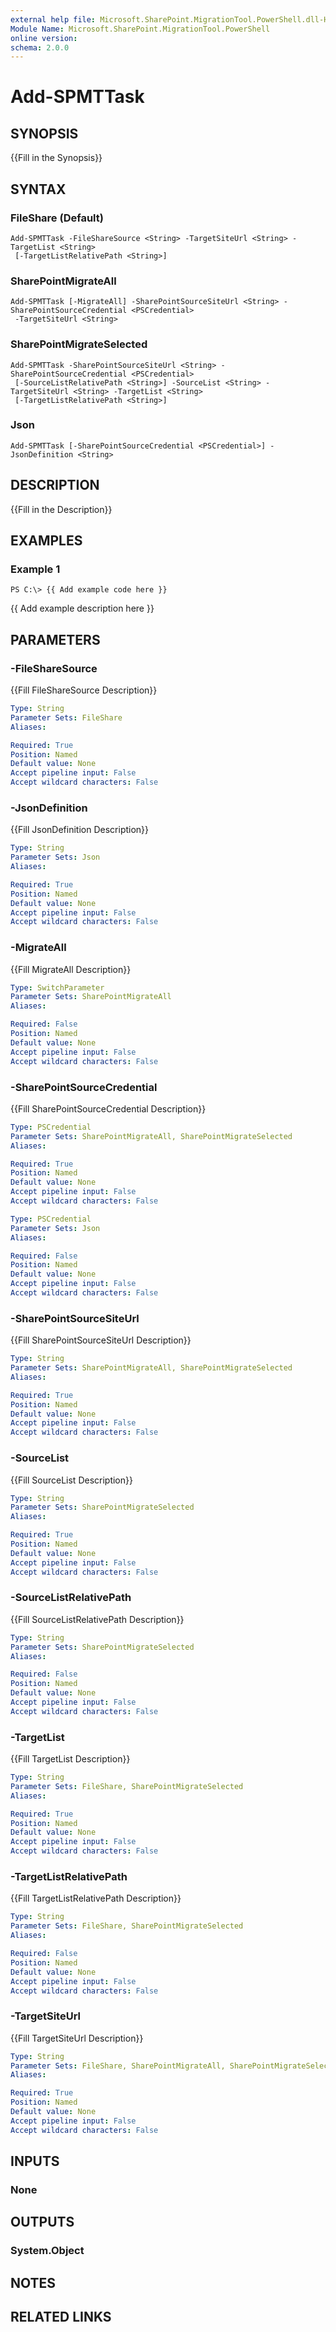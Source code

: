 ```yaml
---
external help file: Microsoft.SharePoint.MigrationTool.PowerShell.dll-Help.xml
Module Name: Microsoft.SharePoint.MigrationTool.PowerShell
online version: 
schema: 2.0.0
---
```


# Add-SPMTTask

## SYNOPSIS
{{Fill in the Synopsis}}

## SYNTAX

### FileShare (Default)
```
Add-SPMTTask -FileShareSource <String> -TargetSiteUrl <String> -TargetList <String>
 [-TargetListRelativePath <String>]
```

### SharePointMigrateAll
```
Add-SPMTTask [-MigrateAll] -SharePointSourceSiteUrl <String> -SharePointSourceCredential <PSCredential>
 -TargetSiteUrl <String>
```

### SharePointMigrateSelected
```
Add-SPMTTask -SharePointSourceSiteUrl <String> -SharePointSourceCredential <PSCredential>
 [-SourceListRelativePath <String>] -SourceList <String> -TargetSiteUrl <String> -TargetList <String>
 [-TargetListRelativePath <String>]
```

### Json
```
Add-SPMTTask [-SharePointSourceCredential <PSCredential>] -JsonDefinition <String>
```

## DESCRIPTION
{{Fill in the Description}}

## EXAMPLES

### Example 1
```
PS C:\> {{ Add example code here }}
```

{{ Add example description here }}

## PARAMETERS

### -FileShareSource
{{Fill FileShareSource Description}}

```yaml
Type: String
Parameter Sets: FileShare
Aliases: 

Required: True
Position: Named
Default value: None
Accept pipeline input: False
Accept wildcard characters: False
```

### -JsonDefinition
{{Fill JsonDefinition Description}}

```yaml
Type: String
Parameter Sets: Json
Aliases: 

Required: True
Position: Named
Default value: None
Accept pipeline input: False
Accept wildcard characters: False
```

### -MigrateAll
{{Fill MigrateAll Description}}

```yaml
Type: SwitchParameter
Parameter Sets: SharePointMigrateAll
Aliases: 

Required: False
Position: Named
Default value: None
Accept pipeline input: False
Accept wildcard characters: False
```

### -SharePointSourceCredential
{{Fill SharePointSourceCredential Description}}

```yaml
Type: PSCredential
Parameter Sets: SharePointMigrateAll, SharePointMigrateSelected
Aliases: 

Required: True
Position: Named
Default value: None
Accept pipeline input: False
Accept wildcard characters: False
```

```yaml
Type: PSCredential
Parameter Sets: Json
Aliases: 

Required: False
Position: Named
Default value: None
Accept pipeline input: False
Accept wildcard characters: False
```

### -SharePointSourceSiteUrl
{{Fill SharePointSourceSiteUrl Description}}

```yaml
Type: String
Parameter Sets: SharePointMigrateAll, SharePointMigrateSelected
Aliases: 

Required: True
Position: Named
Default value: None
Accept pipeline input: False
Accept wildcard characters: False
```

### -SourceList
{{Fill SourceList Description}}

```yaml
Type: String
Parameter Sets: SharePointMigrateSelected
Aliases: 

Required: True
Position: Named
Default value: None
Accept pipeline input: False
Accept wildcard characters: False
```

### -SourceListRelativePath
{{Fill SourceListRelativePath Description}}

```yaml
Type: String
Parameter Sets: SharePointMigrateSelected
Aliases: 

Required: False
Position: Named
Default value: None
Accept pipeline input: False
Accept wildcard characters: False
```

### -TargetList
{{Fill TargetList Description}}

```yaml
Type: String
Parameter Sets: FileShare, SharePointMigrateSelected
Aliases: 

Required: True
Position: Named
Default value: None
Accept pipeline input: False
Accept wildcard characters: False
```

### -TargetListRelativePath
{{Fill TargetListRelativePath Description}}

```yaml
Type: String
Parameter Sets: FileShare, SharePointMigrateSelected
Aliases: 

Required: False
Position: Named
Default value: None
Accept pipeline input: False
Accept wildcard characters: False
```

### -TargetSiteUrl
{{Fill TargetSiteUrl Description}}

```yaml
Type: String
Parameter Sets: FileShare, SharePointMigrateAll, SharePointMigrateSelected
Aliases: 

Required: True
Position: Named
Default value: None
Accept pipeline input: False
Accept wildcard characters: False
```

## INPUTS

### None


## OUTPUTS

### System.Object

## NOTES

## RELATED LINKS

